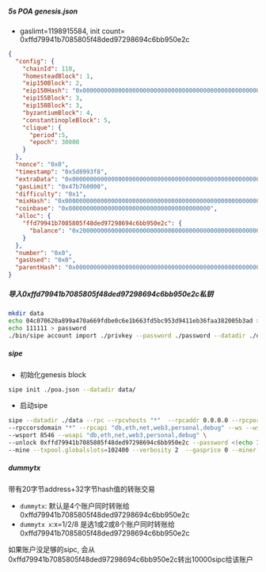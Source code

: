 ##### 5s POA genesis.json

- gaslimt=1198915584, init count= 0xffd79941b7085805f48ded97298694c6bb950e2c
```json
{
  "config": {
    "chainId": 110,
    "homesteadBlock": 1,
    "eip150Block": 2,
    "eip150Hash": "0x0000000000000000000000000000000000000000000000000000000000000000",
    "eip155Block": 3,
    "eip158Block": 3,
    "byzantiumBlock": 4,
    "constantinopleBlock": 5,
    "clique": {
      "period":5, 
      "epoch": 30000
    }
  },
  "nonce": "0x0",
  "timestamp": "0x5d8993f8",
  "extraData": "0x0000000000000000000000000000000000000000000000000000000000000000ffd79941b7085805f48ded97298694c6bb950e2c0000000000000000000000000000000000000000000000000000000000000000000000000000000000000000000000000000000000000000000000000000000000",
  "gasLimit": "0x47b760000",
  "difficulty": "0x1",
  "mixHash": "0x0000000000000000000000000000000000000000000000000000000000000000",
  "coinbase": "0x0000000000000000000000000000000000000000",
  "alloc": {
    "ffd79941b7085805f48ded97298694c6bb950e2c": {
      "balance": "0x200000000000000000000000000000000000000000000000000000000000000"
    }
  },
  "number": "0x0",
  "gasUsed": "0x0",
  "parentHash": "0x0000000000000000000000000000000000000000000000000000000000000000"
}

```

##### 导入0xffd79941b7085805f48ded97298694c6bb950e2c私钥

```bash
mkdir data
echo 04c070620a899a470a669fdbe0c6e1b663fd5bc953d9411eb36faa382005b3ad > privkey
echo 111111 > password
./bin/sipe account import ./privkey --password ./password --datadir ./data

```
##### sipe

- 初始化genesis block
```bash
sipe init ./poa.json --datadir data/
```

- 启动sipe
```bash
sipe --datadir ./data --rpc --rpcvhosts "*"  --rpcaddr 0.0.0.0 --rpcport 8545 \
--rpccorsdomain "*" --rpcapi "db,eth,net,web3,personal,debug" --ws --wsaddr 0.0.0.0 \
--wsport 8546 --wsapi "db,eth,net,web3,personal,debug" \
--unlock 0xffd79941b7085805f48ded97298694c6bb950e2c --password <(echo 111111) \
--mine --txpool.globalslots=102400 --verbosity 2  --gasprice 0 --miner.recommit 50000000s
```

##### dummytx
带有20字节address+32字节hash值的转账交易
- `dummytx`: 默认是4个账户同时转账给0xffd79941b7085805f48ded97298694c6bb950e2c
- `dummytx x`:x=1/2/8 是选1或2或8个账户同时转账给0xffd79941b7085805f48ded97298694c6bb950e2c

如果账户没足够的sipc, 会从0xffd79941b7085805f48ded97298694c6bb950e2c转出10000sipc给该账户